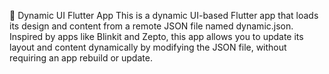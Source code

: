🌟 Dynamic UI Flutter App
This is a dynamic UI-based Flutter app that loads its design and content from a remote JSON file named dynamic.json. Inspired by apps like Blinkit and Zepto, this app allows you to update its layout and content dynamically by modifying the JSON file, without requiring an app rebuild or update.
